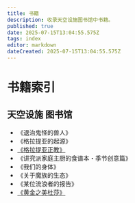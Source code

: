 ```yaml
---
title: 书籍
description: 收录天空设施图书馆中书籍。
published: true
date: 2025-07-15T13:04:55.575Z
tags: index
editor: markdown
dateCreated: 2025-07-15T13:04:55.575Z
---
```


# 书籍索引
## 天空设施 图书馆
- 《退治鬼怪的兽人》  
- 《格拉提亚的起源》
- [《格拉提亚正教》](/zh/story/book/orthodoxy)
- 《讲究派家庭主厨的食谱本・季节创意篇》
- 《我们的身体》
- 《关于魔族的生态》
- 《某位流浪者的报告》
- [《黄金之美杜莎》](/zh/story/book/medusas-light)
<!-- 等待填坑 -->